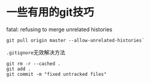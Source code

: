 # 一些有用的git技巧

fatal: refusing to merge unrelated histories

```shell
git pull origin master --allow-unrelated-histories`
```

`.gitignore`无效解决方法

```shell
git rm -r --cached .
git add .
git commit -m "fixed untracked files"
```